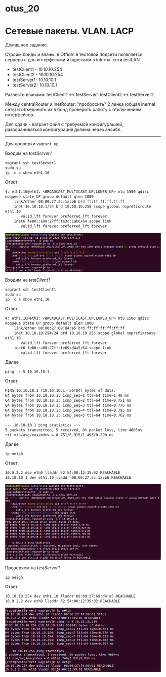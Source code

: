 # otus_20
# Сетевые пакеты. VLAN. LACP

Домашнее задание.

Строим бонды и вланы:
в Office1 в тестовой подсети появляется сервера с доп интерфесами и адресами в internal сети testLAN
- testClient1 - 10.10.10.254
- testClient2 - 10.10.10.254
- testServer1- 10.10.10.1
- testServer2- 10.10.10.1

Развести вланами:
testClient1 <-> testServer1
testClient2 <-> testServer2

Между centralRouter и inetRouter: "пробросить" 2 линка (общая inernal сеть) и объединить их в бонд проверить работу c отключением интерфейсов.

Для сдачи - вагрант файл с требуемой конфигурацией, разворачиваться конфигурация должна через ансибл.

__________________________________________________________________________________________________________________________

Для проверки ```vagrant up```

Входим на *testServer1*

```
vagrant ssh testServer1
sudo su
ip -c a show eth1.10 
```
Ответ
```
4: eth1.10@eth1: <BROADCAST,MULTICAST,UP,LOWER_UP> mtu 1500 qdisc noqueue state UP group default qlen 1000
    link/ether 08:00:27:3c:1a:b6 brd ff:ff:ff:ff:ff:ff
    inet 10.10.10.1/24 brd 10.10.10.255 scope global noprefixroute eth1.10
       valid_lft forever preferred_lft forever
    inet6 fe80::a00:27ff:fe3c:1ab6/64 scope link 
       valid_lft forever preferred_lft forever
```
![Img_alt](https://github.com/Edo1993/otus_20/blob/master/img/201.png)

Входим на *testClient1*

```
vagrant ssh testClient1
sudo su
ip -c a show eth1.10
```
Ответ
```
4: eth1.10@eth1: <BROADCAST,MULTICAST,UP,LOWER_UP> mtu 1500 qdisc noqueue state UP group default qlen 1000
    link/ether 08:00:27:69:d4:a5 brd ff:ff:ff:ff:ff:ff
    inet 10.10.10.254/24 brd 10.10.10.255 scope global noprefixroute eth1.10
       valid_lft forever preferred_lft forever
    inet6 fe80::a00:27ff:fe69:d4a5/64 scope link 
       valid_lft forever preferred_lft forever
```
Далее
```
ping -c 5 10.10.10.1
```
Ответ
```
PING 10.10.10.1 (10.10.10.1) 56(84) bytes of data.
64 bytes from 10.10.10.1: icmp_seq=1 ttl=64 time=1.49 ms
64 bytes from 10.10.10.1: icmp_seq=2 ttl=64 time=0.751 ms
64 bytes from 10.10.10.1: icmp_seq=3 ttl=64 time=0.776 ms
64 bytes from 10.10.10.1: icmp_seq=4 ttl=64 time=0.795 ms
64 bytes from 10.10.10.1: icmp_seq=5 ttl=64 time=0.762 ms

--- 10.10.10.1 ping statistics ---
5 packets transmitted, 5 received, 0% packet loss, time 4005ms
rtt min/avg/max/mdev = 0.751/0.915/1.493/0.290 ms
```
Далее
```
ip neigh
```
Ответ
```
10.0.2.2 dev eth0 lladdr 52:54:00:12:35:02 REACHABLE
10.10.10.1 dev eth1.10 lladdr 08:00:27:3c:1a:b6 REACHABLE
```
![Img_alt](https://github.com/Edo1993/otus_20/blob/master/img/202.png)

Проверяем на *testServer1*
```
ip neigh
```
Ответ
```
10.10.10.254 dev eth1.10 lladdr 08:00:27:69:d4:a5 REACHABLE
10.0.2.2 dev eth0 lladdr 52:54:00:12:35:02 REACHABLE
```
![Img_alt](https://github.com/Edo1993/otus_20/blob/master/img/203.png)

